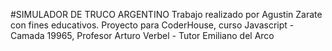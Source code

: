 #SIMULADOR DE TRUCO ARGENTINO
Trabajo realizado por Agustin Zarate con fines educativos. Proyecto para CoderHouse, curso Javascript - Camada 19965, Profesor Arturo Verbel - Tutor Emiliano del Arco
